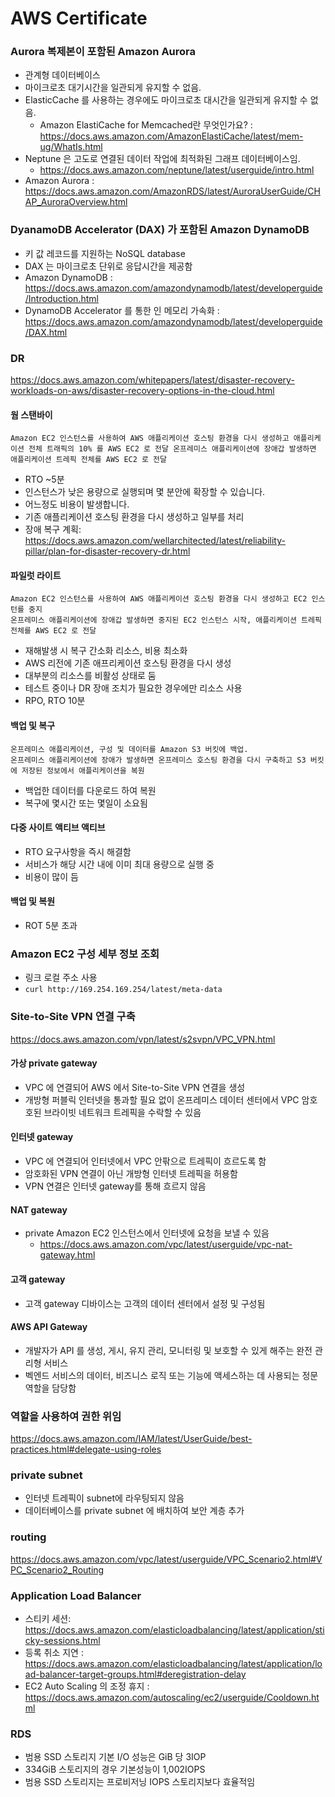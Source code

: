 # AWS Certificate

### Aurora 복제본이 포함된 Amazon Aurora

- 관계형 데이터베이스
- 마이크로초 대기시간을 일관되게 유지할 수 없음.
- ElasticCache 를 사용하는 경우에도 마이크로초 대시간을 일관되게 유지할 수 없음.
  - Amazon ElastiCache for Memcached란 무엇인가요? : https://docs.aws.amazon.com/AmazonElastiCache/latest/mem-ug/WhatIs.html
- Neptune 은 고도로 연결된 데이터 작업에 최적화된 그래프 데이터베이스임.
  - https://docs.aws.amazon.com/neptune/latest/userguide/intro.html
- Amazon Aurora : https://docs.aws.amazon.com/AmazonRDS/latest/AuroraUserGuide/CHAP_AuroraOverview.html

### DyanamoDB Accelerator (DAX) 가 포함된 Amazon DynamoDB

- 키 값 레코드를 지원하는 NoSQL database
- DAX 는 마이크로초 단위로 응답시간을 제공함
- Amazon DynamoDB : https://docs.aws.amazon.com/amazondynamodb/latest/developerguide/Introduction.html
- DynamoDB Accelerator 를 통한 인 메모리 가속화 : https://docs.aws.amazon.com/amazondynamodb/latest/developerguide/DAX.html

### DR

https://docs.aws.amazon.com/whitepapers/latest/disaster-recovery-workloads-on-aws/disaster-recovery-options-in-the-cloud.html

#### 웜 스탠바이

```
Amazon EC2 인스턴스를 사용하여 AWS 애플리케이션 호스팅 환경을 다시 생성하고 애플리케이션 전체 트래픽의 10% 를 AWS EC2 로 전달 온프레미스 애플리케이션에 장애갑 발생하면 애플리케이션 트레픽 전체를 AWS EC2 로 전달
```

- RTO ~5분
- 인스턴스가 낮은 용량으로 실행되며 몇 분안에 확장할 수 있습니다.
- 어느정도 비용이 발생합니다.
- 기존 애플리케이션 호스팅 환경을 다시 생성하고 일부를 처리
- 장애 복구 계획: https://docs.aws.amazon.com/wellarchitected/latest/reliability-pillar/plan-for-disaster-recovery-dr.html

#### 파일럿 라이트

```
Amazon EC2 인스턴스를 사용하여 AWS 애플리케이션 호스팅 환경을 다시 생성하고 EC2 인스턴를 중지
온프레미스 애플리케이션에 장애갑 발생하면 중지된 EC2 인스턴스 시작, 애플리케이션 트레픽 전체를 AWS EC2 로 전달
```

- 재해발생 시 복구 간소화 리소스, 비용 최소화
- AWS 리전에 기존 애프리케이션 호스팅 환경을 다시 생성
- 대부분의 리소스를 비활성 상태로 둠
- 테스트 중이나 DR 장애 조치가 필요한 경우에만 리소스 사용
- RPO, RTO 10분

#### 백업 및 복구

```
온프레미스 애플리케이션, 구성 및 데이터를 Amazon S3 버킷에 백업.
온프레미스 애플리케이션에 장애가 발생하면 온프레미스 호스팅 환경을 다시 구축하고 S3 버킷에 저장된 정보에서 애플리케이션을 복원
```

- 백업한 데이터를 다운로드 하여 복원
- 복구에 몇시간 또는 몇일이 소요됨

#### 다중 사이트 액티브 액티브

- RTO 요구사항을 즉시 해결함
- 서비스가 해당 시간 내에 이미 최대 용량으로 실행 중
- 비용이 많이 듬

#### 백업 및 복원

- ROT 5분 초과

### Amazon EC2 구성 세부 정보 조회

- 링크 로컬 주소 사용
- `curl http://169.254.169.254/latest/meta-data`

### Site-to-Site VPN 연결 구축

https://docs.aws.amazon.com/vpn/latest/s2svpn/VPC_VPN.html

#### 가상 private gateway

- VPC 에 연결되어 AWS 에서 Site-to-Site VPN 연결을 생성
- 개방형 퍼블릭 인터넷을 통과할 필요 없이 온프레미스 데이터 센터에서 VPC 암호호된 브라이빗 네트워크 트레픽을 수락할 수 있음

#### 인터넷 gateway

- VPC 에 연결되어 인터넷에서 VPC 안팎으로 트레픽이 흐르도록 함
- 암호화된 VPN 연결이 아닌 개방형 인터넷 트레픽을 허용함
- VPN 연결은 인터넷 gateway를 통해 흐르지 않음

#### NAT gateway

- private Amazon EC2 인스턴스에서 인터넷에 요청을 보낼 수 있음
  - https://docs.aws.amazon.com/vpc/latest/userguide/vpc-nat-gateway.html

#### 고객 gateway

- 고객 gateway 디바이스는 고객의 데이터 센터에서 설정 및 구성됨

#### AWS API Gateway

- 개발자가 API 를 생성, 게시, 유지 관리, 모니터링 및 보호할 수 있게 해주는 완전 관리형 서비스
- 벡엔드 서비스의 데이터, 비즈니스 로직 또는 기능에 액세스하는 데 사용되는 정문 역할을 담당함

### 역할을 사용하여 권한 위임

https://docs.aws.amazon.com/IAM/latest/UserGuide/best-practices.html#delegate-using-roles

### private subnet

- 인터넷 트레픽이 subnet에 라우팅되지 않음
- 데이터베이스를 private subnet 에 배치하여 보안 계층 추가

### routing

https://docs.aws.amazon.com/vpc/latest/userguide/VPC_Scenario2.html#VPC_Scenario2_Routing

### Application Load Balancer

- 스티키 세션: https://docs.aws.amazon.com/elasticloadbalancing/latest/application/sticky-sessions.html
- 등록 취소 지연 : https://docs.aws.amazon.com/elasticloadbalancing/latest/application/load-balancer-target-groups.html#deregistration-delay
- EC2 Auto Scaling 의 조정 휴지 : https://docs.aws.amazon.com/autoscaling/ec2/userguide/Cooldown.html

### RDS

- 범용 SSD 스토리지 기본 I/O 성능은 GiB 당 3IOP
- 334GiB 스토리지의 경우 기본성능이 1,002IOPS
- 범용 SSD 스토리지는 프로비저닝 IOPS 스토리지보다 효율적임

